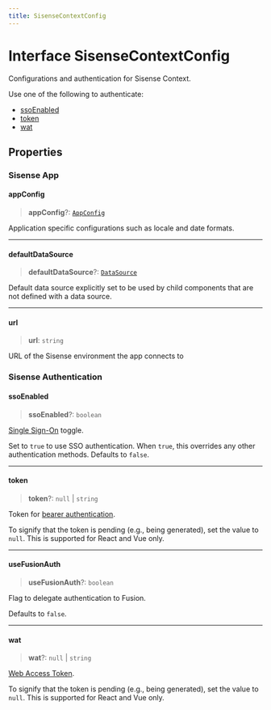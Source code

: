```yaml
---
title: SisenseContextConfig
---
```


# Interface SisenseContextConfig

Configurations and authentication for Sisense Context.

Use one of the following to authenticate:

- [ssoEnabled](interface.SisenseContextConfig.md#ssoenabled)
- [token](interface.SisenseContextConfig.md#token)
- [wat](interface.SisenseContextConfig.md#wat)

## Properties

### Sisense App

#### appConfig

> **appConfig**?: [`AppConfig`](../type-aliases/type-alias.AppConfig.md)

Application specific configurations such as locale and date formats.

***

#### defaultDataSource

> **defaultDataSource**?: [`DataSource`](../../sdk-data/type-aliases/type-alias.DataSource.md)

Default data source explicitly set to be used by child components that are not defined with a data source.

***

#### url

> **url**: `string`

URL of the Sisense environment the app connects to

### Sisense Authentication

#### ssoEnabled

> **ssoEnabled**?: `boolean`

[Single Sign-On](https://docs.sisense.com/main/SisenseLinux/using-single-sign-on-to-access-sisense.htm) toggle.

Set to `true` to use SSO authentication. When `true`, this overrides any other authentication methods. Defaults to `false`.

***

#### token

> **token**?: `null` \| `string`

Token for [bearer authentication](https://sisense.dev/guides/restApi/using-rest-api.html).

To signify that the token is pending (e.g., being generated), set the value to `null`. This is supported for React and Vue only.

***

#### useFusionAuth

> **useFusionAuth**?: `boolean`

Flag to delegate authentication to Fusion.

Defaults to `false`.

***

#### wat

> **wat**?: `null` \| `string`

[Web Access Token](https://docs.sisense.com/main/SisenseLinux/using-web-access-token.htm).

To signify that the token is pending (e.g., being generated), set the value to `null`. This is supported for React and Vue only.
